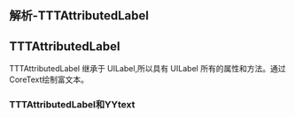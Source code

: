 
## 解析-TTTAttributedLabel


## TTTAttributedLabel 

TTTAttributedLabel 继承于 UILabel,所以具有 UILabel 所有的属性和方法。通过CoreText绘制富文本。


### TTTAttributedLabel和YYtext
